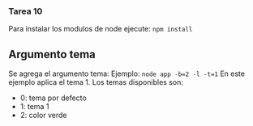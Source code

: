 ### Tarea 10
Para instalar los modulos de node ejecute: ``` npm install ```

## Argumento tema
Se agrega el argumento tema:
Ejemplo: ``` node app -b=2 -l -t=1 ```
En este ejemplo aplica el tema 1.
Los temas disponibles son:
- 0: tema por defecto
- 1: tema 1
- 2: color verde